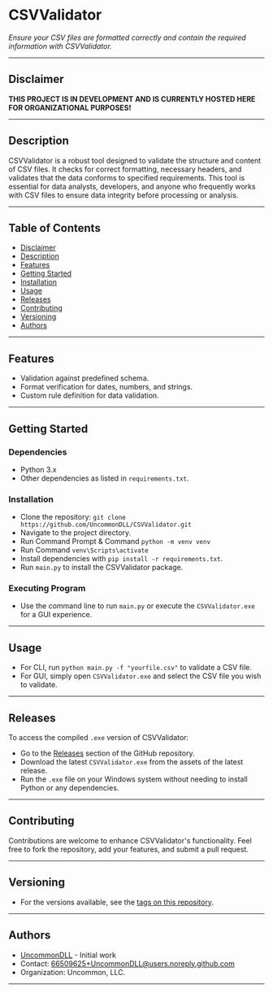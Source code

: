 # CSVValidator
*Ensure your CSV files are formatted correctly and contain the required information with CSVValidator.*

---

## Disclaimer
**THIS PROJECT IS IN DEVELOPMENT AND IS CURRENTLY HOSTED HERE FOR ORGANIZATIONAL PURPOSES!**

---

## Description
CSVValidator is a robust tool designed to validate the structure and content of CSV files. It checks for correct formatting, necessary headers, and validates that the data conforms to specified requirements. This tool is essential for data analysts, developers, and anyone who frequently works with CSV files to ensure data integrity before processing or analysis.

---

## Table of Contents
- [Disclaimer](#disclaimer)
- [Description](#description)
- [Features](#features)
- [Getting Started](#getting-started)
- [Installation](#installation)
- [Usage](#usage)
- [Releases](#releases)
- [Contributing](#contributing)
- [Versioning](#versioning)
- [Authors](#authors)


---

## Features
- Validation against predefined schema.
- Format verification for dates, numbers, and strings.
- Custom rule definition for data validation.

---

## Getting Started

### Dependencies
- Python 3.x
- Other dependencies as listed in `requirements.txt`.

### Installation
- Clone the repository: `git clone https://github.com/UncommonDLL/CSVValidator.git`
- Navigate to the project directory.
- Run Command Prompt & Command `python -m venv venv`
- Run Command `venv\Scripts\activate`
- Install dependencies with `pip install -r requirements.txt`.
- Run `main.py` to install the CSVValidator package.

### Executing Program
- Use the command line to run `main.py` or execute the `CSVValidator.exe` for a GUI experience.

---

## Usage
- For CLI, run `python main.py -f "yourfile.csv"` to validate a CSV file.
- For GUI, simply open `CSVValidator.exe` and select the CSV file you wish to validate.

---

## Releases
To access the compiled `.exe` version of CSVValidator:
- Go to the [Releases](https://github.com/UncommonDLL/CSVValidator/releases) section of the GitHub repository.
- Download the latest `CSVValidator.exe` from the assets of the latest release.
- Run the `.exe` file on your Windows system without needing to install Python or any dependencies.

---

## Contributing
Contributions are welcome to enhance CSVValidator's functionality. Feel free to fork the repository, add your features, and submit a pull request.

---

## Versioning
- For the versions available, see the [tags on this repository](https://github.com/UncommonDLL/CSVValidator/tags).

---

## Authors
- [UncommonDLL](https://github.com/UncommonDLL) - Initial work
- Contact: 66509625+UncommonDLL@users.noreply.github.com
- Organization: Uncommon, LLC.

---
